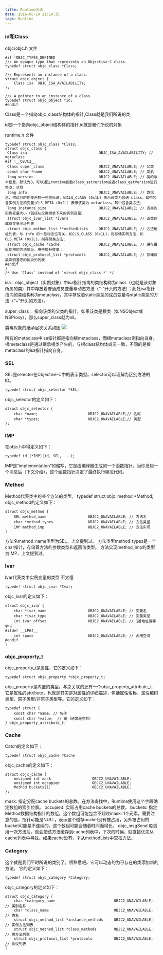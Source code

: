 ```yaml
---
title: Runtime术语
date: 2016-06-10 21:14:35
tags: Runtime
---
```


### id和Class
<!--more-->

objc/objc.h 文件

	#if !OBJC_TYPES_DEFINED
	/// An opaque type that represents an Objective-C class.
	typedef struct objc_class *Class;

	/// Represents an instance of a class.
	struct objc_object {
	    Class isa  OBJC_ISA_AVAILABILITY;
	};

	/// A pointer to an instance of a class.
	typedef struct objc_object *id;
	#endif

Class是一个指向objc_class结构体的指针,Class就是我们所说的类

id是一个指向objc_object结构体的指针,id就是我们所说的对象

runtime.h 文件

	typedef struct objc_class *Class;
	struct objc_class { 
	 Class isa                                 OBJC_ISA_AVAILABILITY; // metaclass
	#if !__OBJC2__
	 Class super_class                         OBJC2_UNAVAILABLE; // 父类
	 const char *name                          OBJC2_UNAVAILABLE; // 类名
	 long version                              OBJC2_UNAVAILABLE; // 类的版本信息，默认为0，可以通过runtime函数class_setVersion或者class_getVersion进行修改、读取
	 long info                                 OBJC2_UNAVAILABLE; // 类信息，供运行时期使用的一些位标识，如CLS_CLASS (0x1L) 表示该类为普通 class，其中包含实例方法和变量;CLS_META (0x2L) 表示该类为 metaclass，其中包含类方法;
	 long instance_size                        OBJC2_UNAVAILABLE; // 该类的实例变量大小（包括从父类继承下来的实例变量）
	 struct objc_ivar_list *ivars              OBJC2_UNAVAILABLE; // 该类的成员变量地址列表
	 struct objc_method_list **methodLists     OBJC2_UNAVAILABLE; // 方法地址列表，与 info 的一些标志位有关，如CLS_CLASS (0x1L)，则存储实例方法，如CLS_META (0x2L)，则存储类方法;
	 struct objc_cache *cache                  OBJC2_UNAVAILABLE; // 缓存最近使用的方法地址，用于提升效率；
	 struct objc_protocol_list *protocols      OBJC2_UNAVAILABLE; // 存储该类声明遵守的协议的列表
	#endif
	}
	/* Use `Class` instead of `struct objc_class *` */

isa：objc_object（实例对象）中isa指针指向的类结构称为class（也就是该对象所属的类）其中存放着普通成员变量与动态方法（“-”开头的方法）；此处isa指针指向的类结构称为metaclass，其中存放着static类型的成员变量与static类型的方法（“+”开头的方法）。

super_class： 指向该类的父类的指针，如果该类是根类（如NSObject或NSProxy），那么super_class就为nil。

类与对象的继承层次关系如图
![](http://7xt1bu.com1.z0.glb.clouddn.com/15.png)

所有的metaclass中isa指针都是指向根metaclass，而根metaclass则指向自身。根metaclass是通过继承根类产生的，与根class结构体成员一致，不同的是根metaclass的isa指针指向自身。

### SEL

SEL是selector在Objective-C中的表示类型。selector可以理解为区别方法的ID。

	typedef struct objc_selector *SEL;

objc_selector的定义如下：

	struct objc_selector {
	    char *name;                       OBJC2_UNAVAILABLE;// 名称
	    char *types;                      OBJC2_UNAVAILABLE;// 类型
    };

### IMP

在objc.h中得定义如下：

	typedef id (*IMP)(id, SEL, ...);

IMP是“implementation”的缩写，它是由编译器生成的一个函数指针。当你发起一个消息后（下文介绍），这个函数指针决定了最终执行哪段代码。

### Method

Method代表类中的某个方法的类型。
	typedef struct objc_method *Method;
objc_method的定义如下：

	struct objc_method {
	    SEL method_name                   OBJC2_UNAVAILABLE; // 方法名
	    char *method_types                OBJC2_UNAVAILABLE; // 方法类型
	    IMP method_imp                    OBJC2_UNAVAILABLE; // 方法实现
	}

方法名method_name类型为SEL，上文提到过。
方法类型method_types是一个char指针，存储着方法的参数类型和返回值类型。
方法实现method_imp的类型为IMP，上文提到过。

### Ivar

Ivar代表类中实例变量的类型  不太懂
	
	typedef struct objc_ivar *Ivar;

objc_ivar的定义如下：

	struct objc_ivar {
	    char *ivar_name                   OBJC2_UNAVAILABLE; // 变量名
	    char *ivar_type                   OBJC2_UNAVAILABLE; // 变量类型
	    int ivar_offset                   OBJC2_UNAVAILABLE; // 基地址偏移字节
	#ifdef __LP64__
	    int space                         OBJC2_UNAVAILABLE; // 占用空间
	#endif
	}

### objc_property_t

objc_property_t是属性，它的定义如下：

	typedef struct objc_property *objc_property_t;

objc_property是内置的类型，与之关联的还有一个objc_property_attribute_t，它是属性的attribute，也就是其实是对属性的详细描述，包括属性名称、属性编码类型、原子类型/非原子类型等。它的定义如下：

	typedef struct {
	    const char *name; // 名称
	    const char *value;  // 值（通常是空的）
	} objc_property_attribute_t;

### Cache

Catch的定义如下：

	typedef struct objc_cache *Cache
objc_cache的定义如下：

	struct objc_cache {
	    unsigned int mask                   OBJC2_UNAVAILABLE;
	    unsigned int occupied               OBJC2_UNAVAILABLE;
	    Method buckets[1]                   OBJC2_UNAVAILABLE;
	};

mask: 指定分配cache buckets的总数。在方法查找中，Runtime使用这个字段确定数组的索引位置。
occupied: 实际占用cache buckets的总数。
buckets: 指定Method数据结构指针的数组。这个数组可能包含不超过mask+1个元素。需要注意的是，指针可能是NULL，表示这个缓存bucket没有被占用，另外被占用的bucket可能是不连续的。这个数组可能会随着时间而增长。
objc_msgSend 每调用一次方法后，就会把该方法缓存到cache列表中，下次的时候，就直接优先从cache列表中寻找，如果cache没有，才从methodLists中查找方法。

### Category

这个就是我们平时所说的类别了，很熟悉吧。它可以动态的为已存在的类添加新的方法。
它的定义如下：

	typedef struct objc_category *Category;
objc_category的定义如下：

	struct objc_category {
		char *category_name                           OBJC2_UNAVAILABLE; // 类别名称
		char *class_name                              OBJC2_UNAVAILABLE; // 类名
		struct objc_method_list *instance_methods     OBJC2_UNAVAILABLE; // 实例方法列表
		struct objc_method_list *class_methods        OBJC2_UNAVAILABLE; // 类方法列表
		struct objc_protocol_list *protocols          OBJC2_UNAVAILABLE; // 协议列表
	}
